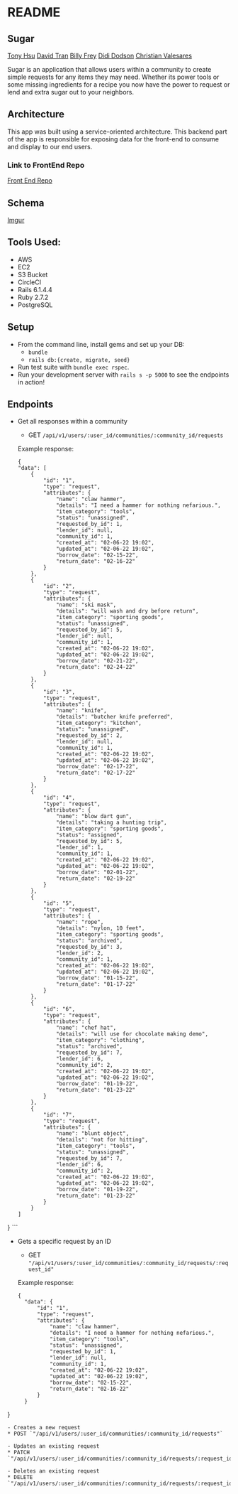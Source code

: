 # README

Sugar
-------------------------------------------
[Tony Hsu](https://github.com/tonydhsu)
[David Tran](https://github.com/isleofyou)
[Billy Frey](https://https://github.com/bfrey08)
[Didi Dodson](https://github.com/dididodson)
[Christian Valesares](https://github.com/cvalesares)

Sugar is an application that allows users within a community to create simple requests for any items they may need. Whether its power tools or some missing ingredients for a recipe you now have the power to request or lend and extra sugar out to your neighbors.  

## Architecture

This app was built using a service-oriented architecture. This backend part of the app is responsible for exposing data for the front-end to consume and display to our end users.
### Link to FrontEnd Repo
[Front End Repo](https://github.com/2108-Sugar/Sugar_FE)

## Schema
[Imgur](https://imgur.com/a/UBgNZ3u)

## Tools Used:

- AWS
- EC2
- S3 Bucket
- CircleCI
- Rails 6.1.4.4
- Ruby 2.7.2
- PostgreSQL

## Setup

* From the command line, install gems and set up your DB:
    * `bundle`
    * `rails db:{create, migrate, seed}`
* Run test suite with `bundle exec rspec`.
* Run your development server with `rails s -p 5000` to see the endpoints in action!

## Endpoints
- Get all responses within a community
    *  GET `/api/v1/users/:user_id/communities/:community_id/requests`

    Example response:
    ```
    {
    "data": [
        {
            "id": "1",
            "type": "request",
            "attributes": {
                "name": "claw hammer",
                "details": "I need a hammer for nothing nefarious.",
                "item_category": "tools",
                "status": "unassigned",
                "requested_by_id": 1,
                "lender_id": null,
                "community_id": 1,
                "created_at": "02-06-22 19:02",
                "updated_at": "02-06-22 19:02",
                "borrow_date": "02-15-22",
                "return_date": "02-16-22"
            }
        },
        {
            "id": "2",
            "type": "request",
            "attributes": {
                "name": "ski mask",
                "details": "will wash and dry before return",
                "item_category": "sporting goods",
                "status": "unassigned",
                "requested_by_id": 5,
                "lender_id": null,
                "community_id": 1,
                "created_at": "02-06-22 19:02",
                "updated_at": "02-06-22 19:02",
                "borrow_date": "02-21-22",
                "return_date": "02-24-22"
            }
        },
        {
            "id": "3",
            "type": "request",
            "attributes": {
                "name": "knife",
                "details": "butcher knife preferred",
                "item_category": "kitchen",
                "status": "unassigned",
                "requested_by_id": 2,
                "lender_id": null,
                "community_id": 1,
                "created_at": "02-06-22 19:02",
                "updated_at": "02-06-22 19:02",
                "borrow_date": "02-17-22",
                "return_date": "02-17-22"
            }
        },
        {
            "id": "4",
            "type": "request",
            "attributes": {
                "name": "blow dart gun",
                "details": "taking a hunting trip",
                "item_category": "sporting goods",
                "status": "assigned",
                "requested_by_id": 5,
                "lender_id": 1,
                "community_id": 1,
                "created_at": "02-06-22 19:02",
                "updated_at": "02-06-22 19:02",
                "borrow_date": "02-01-22",
                "return_date": "02-19-22"
            }
        },
        {
            "id": "5",
            "type": "request",
            "attributes": {
                "name": "rope",
                "details": "nylon, 10 feet",
                "item_category": "sporting goods",
                "status": "archived",
                "requested_by_id": 3,
                "lender_id": 2,
                "community_id": 1,
                "created_at": "02-06-22 19:02",
                "updated_at": "02-06-22 19:02",
                "borrow_date": "01-15-22",
                "return_date": "01-17-22"
            }
        },
        {
            "id": "6",
            "type": "request",
            "attributes": {
                "name": "chef hat",
                "details": "will use for chocolate making demo",
                "item_category": "clothing",
                "status": "archived",
                "requested_by_id": 7,
                "lender_id": 6,
                "community_id": 2,
                "created_at": "02-06-22 19:02",
                "updated_at": "02-06-22 19:02",
                "borrow_date": "01-19-22",
                "return_date": "01-23-22"
            }
        },
        {
            "id": "7",
            "type": "request",
            "attributes": {
                "name": "blunt object",
                "details": "not for hitting",
                "item_category": "tools",
                "status": "unassigned",
                "requested_by_id": 7,
                "lender_id": 6,
                "community_id": 2,
                "created_at": "02-06-22 19:02",
                "updated_at": "02-06-22 19:02",
                "borrow_date": "01-19-22",
                "return_date": "01-23-22"
            }
        }
    ]
}
    ```
- Gets a specific request by an ID
  * GET `"/api/v1/users/:user_id/communities/:community_id/requests/:request_id"`

  Example response:
  ```
  {
    "data": {
        "id": "1",
        "type": "request",
        "attributes": {
            "name": "claw hammer",
            "details": "I need a hammer for nothing nefarious.",
            "item_category": "tools",
            "status": "unassigned",
            "requested_by_id": 1,
            "lender_id": null,
            "community_id": 1,
            "created_at": "02-06-22 19:02",
            "updated_at": "02-06-22 19:02",
            "borrow_date": "02-15-22",
            "return_date": "02-16-22"
        }
    }
}
  ```
- Creates a new request
  * POST `"/api/v1/users/:user_id/communities/:community_id/requests"`

- Updates an existing request
  * PATCH `"/api/v1/users/:user_id/communities/:community_id/requests/:request_id`

- Deletes an existing request
  * DELETE `"/api/v1/users/:user_id/communities/:community_id/requests/:request_id"`
